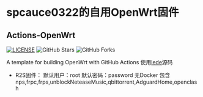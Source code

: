 # spcauce0322的自用OpenWrt固件

## Actions-OpenWrt
[![LICENSE](https://img.shields.io/github/license/mashape/apistatus.svg?style=flat-square&label=LICENSE)](https://github.com/P3TERX/Actions-OpenWrt/blob/master/LICENSE)
![GitHub Stars](https://img.shields.io/github/stars/P3TERX/Actions-OpenWrt.svg?style=flat-square&label=Stars&logo=github)
![GitHub Forks](https://img.shields.io/github/forks/P3TERX/Actions-OpenWrt.svg?style=flat-square&label=Forks&logo=github)

A template for building OpenWrt with GitHub Actions
使用[lede](https://github.com/coolsnowwolf/lede)源码
- R2S固件：
  默认用户：root
  默认密码：password
  无Docker
  包含nps,frpc,frps,unblockNeteaseMusic,qbittorrent,AdguardHome,openclash